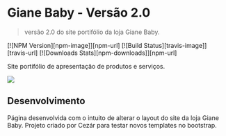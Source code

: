 # Giane Baby - Versão 2.0
> versão 2.0 do site portifólio da loja Giane Baby.

[![NPM Version][npm-image]][npm-url]
[![Build Status][travis-image]][travis-url]
[![Downloads Stats][npm-downloads]][npm-url]

Site portifólio de apresentação de produtos e serviços.

![](logo_no_bg.png)

## Desenvolvimento

Página desenvolvida com o intuito de alterar o layout do site da loja Giane Baby. Projeto criado por Cezár para testar novos templates no bootstrap.

